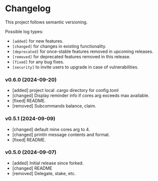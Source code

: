 # Changelog

This project follows semantic versioning.

Possible log types:

-   `[added]` for new features.
-   `[changed]` for changes in existing functionality.
-   `[deprecated]` for once-stable features removed in upcoming releases.
-   `[removed]` for deprecated features removed in this release.
-   `[fixed]` for any bug fixes.
-   `[security]` to invite users to upgrade in case of vulnerabilities.

### v0.6.0 (2024-09-20)

-   [added] project local .cargo directory for config.toml
-   [changed] Display reminder info if cores arg exceeds max available.
-   [fixed] README.
-   [removed] Subcommands balance, claim.

### v0.5.1 (2024-09-09)

-   [changed] default mine cores arg to 4.
-   [changed] println message contents and format.
-   [fixed] README.

### v0.5.0 (2024-09-07)

-   [added] Initial release since forked.
-   [changed] README
-   [removed] Delegate, stake, etc.
